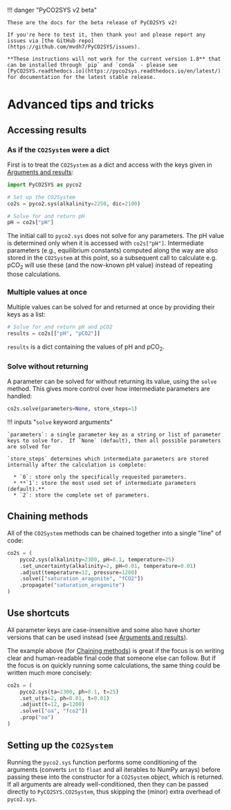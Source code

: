 !!! danger "PyCO2SYS v2 beta"

    These are the docs for the beta release of PyCO2SYS v2!

    If you're here to test it, then thank you! and please report any issues via [the GitHub repo](https://github.com/mvdh7/PyCO2SYS/issues).

    **These instructions will not work for the current version 1.8** that can be installed through `pip` and `conda` - please see [PyCO2SYS.readthedocs.io](https://pyco2sys.readthedocs.io/en/latest/) for documentation for the latest stable release.

# Advanced tips and tricks

## Accessing results

### As if the `CO2System` were a dict

First is to treat the `CO2System` as a dict and access with the keys given in [Arguments and results](detail.md/#results):

```python
import PyCO2SYS as pyco2

# Set up the CO2System
co2s = pyco2.sys(alkalinity=2250, dic=2100)

# Solve for and return pH
pH = co2s["pH"]
```

The initial call to `pyco2.sys` does not solve for any parameters.  The pH value is determined only when it is accessed with `co2s["pH"]`.  Intermediate parameters (e.g., equilibrium constants) computed along the way are also stored in the `CO2System` at this point, so a subsequent call to calculate e.g. pCO<sub>2</sub> will use these (and the now-known pH value) instead of repeating those calculations.

### Multiple values at once

Multiple values can be solved for and returned at once by providing their keys as a list:

```python
# Solve for and return pH and pCO2
results = co2s[["pH", "pCO2"]]
```

`results` is a dict containing the values of pH and pCO<sub>2</sub>.

### Solve without returning

A parameter can be solved for without returning its value, using the `solve` method.  This gives more control over how intermediate parameters are handled:

```python
co2s.solve(parameters=None, store_steps=1)
```

!!! inputs "`solve` keyword arguments"

    `parameters`: a single parameter key as a string or list of parameter keys to solve for.  If `None` (default), then all possible parameters are solved for

    `store_steps` determines which intermediate parameters are stored internally after the calculation is complete:

      * `0`: store only the specifically requested parameters.
      * **`1`: store the most used set of intermediate parameters (default).**
      * `2`: store the complete set of parameters.

## Chaining methods

All of the `CO2System` methods can be chained together into a single "line" of code:

```python
co2s = (
    pyco2.sys(alkalinity=2300, pH=8.1, temperature=25)
    .set_uncertainty(alkalinity=2, pH=0.01, temperature=0.01)
    .adjust(temperature=12, pressure=1200)
    .solve(["saturation_aragonite", "fCO2"])
    .propagate("saturation_aragonite")
)
```

## Use shortcuts

All parameter keys are case-insensitive and some also have shorter versions that can be used instead (see [Arguments and results](detail.md)).

The example above (for [Chaining methods](#chaining-methods)) is great if the focus is on writing clear and human-readable final code that someone else can follow.  But if the focus is on quickly running some calculations, the same thing could be written much more concisely:

```python
co2s = (
    pyco2.sys(ta=2300, ph=8.1, t=25)
    .set_u(ta=2, ph=0.01, t=0.01)
    .adjust(t=12, p=1200)
    .solve(["oa", "fco2"])
    .prop("oa")
)
```

## Setting up the `CO2System`

Running the `pyco2.sys` function performs some conditioning of the arguments (converts `int` to `float` and all iterables to NumPy arrays) before passing these into the constructor for a `CO2System` object, which is returned.  If all arguments are already well-conditioned, then they can be passed directly to `PyCO2SYS.CO2System`, thus skipping the (minor) extra overhead of `pyco2.sys`.
